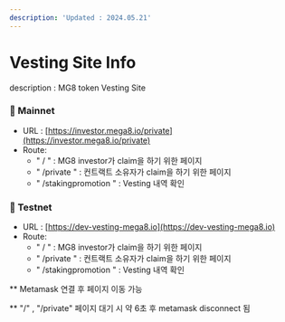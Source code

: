 ```yaml
---
description: 'Updated : 2024.05.21'
---
```


# Vesting Site Info

description : MG8  token Vesting Site



### 📄 Mainnet

* URL : [https://investor.mega8.io/private](https://investor.mega8.io/private)
* Route:
  * " / " :  MG8 investor가 claim을 하기 위한 페이지
  * " /private " : 컨트랙트 소유자가 claim을 하기 위한 페이지
  * " /stakingpromotion " : Vesting 내역 확인

### 🚧 Testnet

* URL : [https://dev-vesting-mega8.io](https://dev-vesting-mega8.io)
* Route:
  * " / " : MG8 investor가 claim을 하기 위한 페이지
  * " /private " : 컨트랙트 소유자가 claim을 하기 위한 페이지
  * " /stakingpromotion "  : Vesting 내역 확인



\*\* Metamask 연결 후 페이지 이동 가능

\*\*  "/" , "/private" 페이지 대기 시 약 6초 후 metamask disconnect 됨

